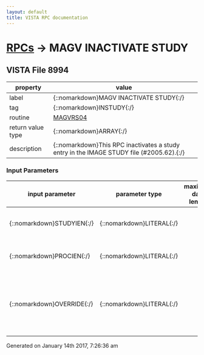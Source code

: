 ```yaml
---
layout: default
title: VISTA RPC documentation
---
```




# [RPCs](TableOfContent.md) &#8594; MAGV INACTIVATE STUDY 


 ## VISTA File 8994
 property | value 
--- | --- 
 label | {::nomarkdown}MAGV INACTIVATE STUDY{:/}
 tag | {::nomarkdown}INSTUDY{:/}
 routine | [MAGVRS04](http://code.osehra.org/dox/Routine_MAGVRS04_source.html)
 return value type | {::nomarkdown}ARRAY{:/}
 description | {::nomarkdown}This RPC inactivates a study entry in the IMAGE STUDY file (#2005.62).{:/}

### Input Parameters

| input parameter | parameter type | maximum data length | required | description | 
| --- | --- | --- | --- | --- | 
| {::nomarkdown}STUDYIEN{:/} | {::nomarkdown}LITERAL{:/} |  |  | {::nomarkdown}The IEN of the study entry to be inactivated.{:/} | 
| {::nomarkdown}PROCIEN{:/} | {::nomarkdown}LITERAL{:/} |  |  | {::nomarkdown}The IEN of the related procedure reference.{:/} | 
| {::nomarkdown}OVERRIDE{:/} | {::nomarkdown}LITERAL{:/} |  |  | {::nomarkdown}If set to 1 this flag prevents the checking of the parent procedurereference prior to inactivation.{:/} | 




 Generated on January 14th 2017, 7:26:36 am